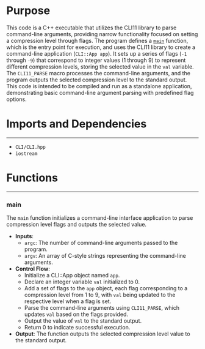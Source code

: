 # Purpose
This code is a C++ executable that utilizes the CLI11 library to parse command-line arguments, providing narrow functionality focused on setting a compression level through flags. The program defines a [`main`](#main) function, which is the entry point for execution, and uses the CLI11 library to create a command-line application (`CLI::App app`). It sets up a series of flags (`-1` through `-9`) that correspond to integer values (1 through 9) to represent different compression levels, storing the selected value in the `val` variable. The `CLI11_PARSE` macro processes the command-line arguments, and the program outputs the selected compression level to the standard output. This code is intended to be compiled and run as a standalone application, demonstrating basic command-line argument parsing with predefined flag options.
# Imports and Dependencies

---
- `CLI/CLI.hpp`
- `iostream`


# Functions

---
### main<!-- {{#callable:main}} -->
The `main` function initializes a command-line interface application to parse compression level flags and outputs the selected value.
- **Inputs**:
    - `argc`: The number of command-line arguments passed to the program.
    - `argv`: An array of C-style strings representing the command-line arguments.
- **Control Flow**:
    - Initialize a CLI::App object named `app`.
    - Declare an integer variable `val` initialized to 0.
    - Add a set of flags to the `app` object, each flag corresponding to a compression level from 1 to 9, with `val` being updated to the respective level when a flag is set.
    - Parse the command-line arguments using `CLI11_PARSE`, which updates `val` based on the flags provided.
    - Output the value of `val` to the standard output.
    - Return 0 to indicate successful execution.
- **Output**: The function outputs the selected compression level value to the standard output.


